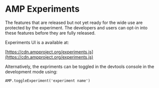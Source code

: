 # AMP Experiments

The features that are released but not yet ready for the wide use are protected
by the experiment. The developers and users can opt-in into these features
before they are fully released.

Experiments UI is a available at:

[https://cdn.ampproject.org/experiments.js](https://cdn.ampproject.org/experiments.js)

Alternatively, the expriments can be toggled in the devtools console in the development
mode using:
```
AMP.toggleExperiment('experiment name')
```
